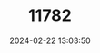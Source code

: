 ---
title: "11782"
category: "Leptoxis picta"
draft: false
date: 2024-02-22 13:03:50
languages:
  English: ["Spotted Rocksnail"]
---